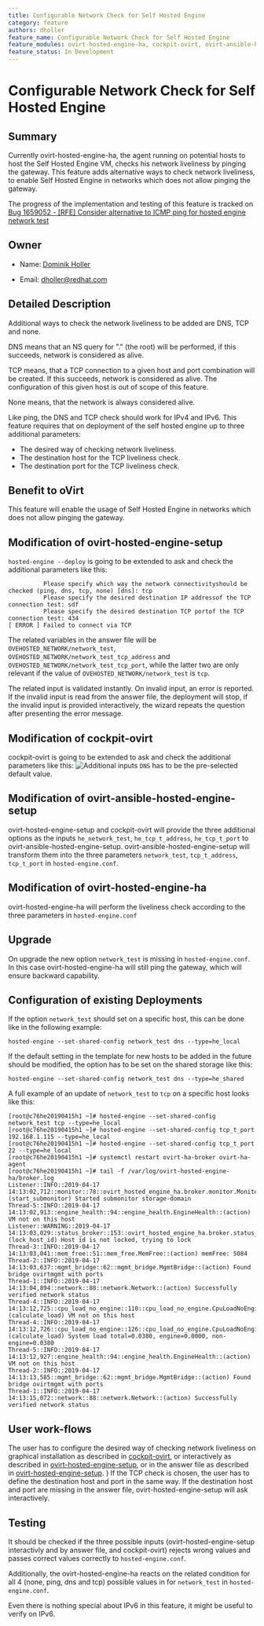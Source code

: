 ```yaml
---
title: Configurable Network Check for Self Hosted Engine
category: feature
authors: dholler
feature_name: Configurable Network Check for Self Hosted Engine
feature_modules: ovirt-hosted-engine-ha, cockpit-ovirt, ovirt-ansible-hosted-engine-setup, ovirt-hosted-engine-setup
feature_status: In Development
---
```


# Configurable Network Check for Self Hosted Engine

## Summary

Currently ovirt-hosted-engine-ha, the agent running on potential hosts to host
the Self Hosted Engine VM, checks his network liveliness by pinging the
gateway.
This feature adds alternative ways to check network liveliness, to enable
Self Hosted Engine in networks which does not allow pinging the gateway.

The progress of the implementation and testing of this feature is tracked on
[Bug 1659052 - [RFE] Consider alternative to ICMP ping for hosted engine network test](https://bugzilla.redhat.com/1659052)

## Owner

*   Name: [Dominik Holler](https://github.com/dominikholler)

*   Email: <dholler@redhat.com>


## Detailed Description

Additional ways to check the network liveliness to be added are DNS, TCP and
none.

DNS means that an NS query for "." (the root) will be performed, if this
succeeds, network is considered as alive.

TCP means, that a TCP connection to a given host and port combination will be
created. If this succeeds, network is considered as alive.
The configuration of this given host is out of scope of this feature.

None means, that the network is always considered alive.

Like ping, the DNS and TCP check should work for IPv4 and IPv6.
This feature requires that on deployment of the self hosted engine up to three
additional parameters:

- The desired way of checking network liveliness.
- The destination host for the TCP liveliness check.
- The destination port for the TCP liveliness check.

## Benefit to oVirt

This feature will enable the usage of Self Hosted Engine in networks which does
not allow pinging the gateway.

## Modification of ovirt-hosted-engine-setup

`hosted-engine --deploy` is going to be extended to ask and check the additional
parameters like this:

~~~~
          Please specify which way the network connectivityshould be checked (ping, dns, tcp, none) [dns]: tcp
          Please specify the desired destination IP addressof the TCP connection test: sdf
          Please specify the desired destination TCP portof the TCP connection test: 434
[ ERROR ] Failed to connect via TCP
~~~~

The related variables in the answer file will be
`OVEHOSTED_NETWORK/network_test`, `OVEHOSTED_NETWORK/network_test_tcp_address`
and `OVEHOSTED_NETWORK/network_test_tcp_port`, while the latter two are only
relevant if the value of `OVEHOSTED_NETWORK/network_test` is `tcp`.

The related input is validated instantly. On invalid input, an error is
reported. If the invalid input is read from the answer file, the deployment will
stop, if the invalid input is provided interactively, the wizard repeats the
question after presenting the error message.

## Modification of cockpit-ovirt

cockpit-ovirt is going to be extended to ask and check the additional
parameters like this:
![Additional inputs](../../../../images/features/sla/hosted-engine-network-check-cockpit.png)
`DNS` has to be the pre-selected default value.

## Modification of ovirt-ansible-hosted-engine-setup

ovirt-hosted-engine-setup and cockpit-ovirt will provide the three additional
options as the inputs `he_network_test`, `he_tcp_t_address`, `he_tcp_t_port` to
ovirt-ansible-hosted-engine-setup.
ovirt-ansible-hosted-engine-setup will transform them into the three parameters
`network_test`, `tcp_t_address`, `tcp_t_port` in `hosted-engine.conf`.

## Modification of ovirt-hosted-engine-ha

ovirt-hosted-engine-ha will perform the liveliness check according to the three
parameters in `hosted-engine.conf`


## Upgrade

On upgrade the new option `network_test` is missing in `hosted-engine.conf`.
In this case ovirt-hosted-engine-ha will still ping the gateway, which will
ensure backward capability.


## Configuration of existing Deployments

If the option `network_test` should set on a specific host,
this can be done like in the following example:
~~~~
hosted-engine --set-shared-config network_test dns --type=he_local
~~~~

If the default setting in the template for new hosts to be added in the future
should be modified, the option has to be set on the shared storage like this:
~~~~
hosted-engine --set-shared-config network_test dns --type=he_shared
~~~~

A full example of an update of `network_test` to `tcp` on a specific host looks
like this:
~~~~
[root@c76he20190415h1 ~]# hosted-engine --set-shared-config network_test tcp --type=he_local
[root@c76he20190415h1 ~]# hosted-engine --set-shared-config tcp_t_port 192.168.1.115 --type=he_local
[root@c76he20190415h1 ~]# hosted-engine --set-shared-config tcp_t_port 22 --type=he_local
[root@c76he20190415h1 ~]# systemctl restart ovirt-ha-broker ovirt-ha-agent
[root@c76he20190415h1 ~]# tail -f /var/log/ovirt-hosted-engine-ha/broker.log
Listener::INFO::2019-04-17 14:13:02,712::monitor::78::ovirt_hosted_engine_ha.broker.monitor.Monitor::(start_submonitor) Started submonitor storage-domain
Thread-5::INFO::2019-04-17 14:13:02,913::engine_health::94::engine_health.EngineHealth::(action) VM not on this host
Listener::WARNING::2019-04-17 14:13:03,029::status_broker::153::ovirt_hosted_engine_ha.broker.status_broker.StatusBroker::(lock_host_id) Host id is not locked, trying to lock
Thread-3::INFO::2019-04-17 14:13:03,041::mem_free::51::mem_free.MemFree::(action) memFree: 5084
Thread-2::INFO::2019-04-17 14:13:03,637::mgmt_bridge::62::mgmt_bridge.MgmtBridge::(action) Found bridge ovirtmgmt with ports
Thread-1::INFO::2019-04-17 14:13:04,894::network::88::network.Network::(action) Successfully verified network status
Thread-4::INFO::2019-04-17 14:13:12,725::cpu_load_no_engine::110::cpu_load_no_engine.CpuLoadNoEngine::(calculate_load) VM not on this host
Thread-4::INFO::2019-04-17 14:13:12,726::cpu_load_no_engine::126::cpu_load_no_engine.CpuLoadNoEngine::(calculate_load) System load total=0.0380, engine=0.0000, non-engine=0.0380
Thread-5::INFO::2019-04-17 14:13:12,927::engine_health::94::engine_health.EngineHealth::(action) VM not on this host
Thread-2::INFO::2019-04-17 14:13:13,585::mgmt_bridge::62::mgmt_bridge.MgmtBridge::(action) Found bridge ovirtmgmt with ports
Thread-1::INFO::2019-04-17 14:13:15,072::network::88::network.Network::(action) Successfully verified network status
~~~~

## User work-flows

The user has to configure the desired way of checking network liveliness
on graphical installation as described in
[cockpit-ovirt](#modification-of-cockpit-ovirt), or interactively as described
in [ovirt-hosted-engine-setup](#modification-of-ovirt-hosted-engine-setup), or
in the answer file as described in
[ovirt-hosted-engine-setup](#modification-of-ovirt-hosted-engine-setup).
)
If the TCP check is chosen, the user has to define the destination host and
port in the same way. If the destination host and port are missing in the answer
file, ovirt-hosted-engine-setup will ask interactively.

## Testing

It should be checked if the three possible inputs (ovirt-hosted-engine-setup interactivly and by answer file, and cockpit-ovirt) rejects wrong values and passes correct values correctly to `hosted-engine.conf`.

Additionally, the ovirt-hosted-engine-ha reacts on the related condition for
all 4 (none, ping, dns and tcp) possible values in for `network_test` in
`hosted-engine.conf`.

Even there is nothing special about IPv6 in this feature, it might be useful to
verify on IPv6.
